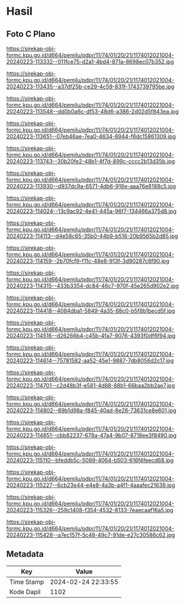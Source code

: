# Hasil

## Foto C Plano

https://sirekap-obj-formc.kpu.go.id/d664/pemilu/pdpr/11/74/01/20/21/1174012021004-20240223-113332--011fce75-d2a1-4bd4-871a-8698ec07b352.jpg

https://sirekap-obj-formc.kpu.go.id/d664/pemilu/pdpr/11/74/01/20/21/1174012021004-20240223-113435--a37df25b-ce29-4c59-831f-1743739795be.jpg

https://sirekap-obj-formc.kpu.go.id/d664/pemilu/pdpr/11/74/01/20/21/1174012021004-20240223-113548--dd0b0a6c-df53-48d6-a386-2d02d5f843ea.jpg

https://sirekap-obj-formc.kpu.go.id/d664/pemilu/pdpr/11/74/01/20/21/1174012021004-20240223-113651--07eb46ae-7ea0-4634-8944-f6dc15861309.jpg

https://sirekap-obj-formc.kpu.go.id/d664/pemilu/pdpr/11/74/01/20/21/1174012021004-20240223-113743--30b20fe2-48b1-4f7d-899c-cccc2b13d35b.jpg

https://sirekap-obj-formc.kpu.go.id/d664/pemilu/pdpr/11/74/01/20/21/1174012021004-20240223-113930--d937dc9a-6571-4db6-916e-aaa76e8188c5.jpg

https://sirekap-obj-formc.kpu.go.id/d664/pemilu/pdpr/11/74/01/20/21/1174012021004-20240223-114024--13c9ac92-4e41-445a-96f7-134466a375d8.jpg

https://sirekap-obj-formc.kpu.go.id/d664/pemilu/pdpr/11/74/01/20/21/1174012021004-20240223-114113--d4e58c65-35b0-44b9-b516-20b9565b2d85.jpg

https://sirekap-obj-formc.kpu.go.id/d664/pemilu/pdpr/11/74/01/20/21/1174012021004-20240223-114159--2b70fcf9-f11c-48e8-913f-3d90287c8f90.jpg

https://sirekap-obj-formc.kpu.go.id/d664/pemilu/pdpr/11/74/01/20/21/1174012021004-20240223-114315--433b3354-dc84-46c7-970f-45e265d902e2.jpg

https://sirekap-obj-formc.kpu.go.id/d664/pemilu/pdpr/11/74/01/20/21/1174012021004-20240223-114418--4084dba1-5849-4a35-88c0-b5f8b1becd5f.jpg

https://sirekap-obj-formc.kpu.go.id/d664/pemilu/pdpr/11/74/01/20/21/1174012021004-20240223-114516--d26266b4-c45b-4fa7-9076-4393f0df6f94.jpg

https://sirekap-obj-formc.kpu.go.id/d664/pemilu/pdpr/11/74/01/20/21/1174012021004-20240223-114614--75781582-aa52-45e1-9887-7db8056d2c17.jpg

https://sirekap-obj-formc.kpu.go.id/d664/pemilu/pdpr/11/74/01/20/21/1174012021004-20240223-114701--c2d48b3f-e581-4d88-88b1-66baa2bb2ae7.jpg

https://sirekap-obj-formc.kpu.go.id/d664/pemilu/pdpr/11/74/01/20/21/1174012021004-20240223-114802--89b1d98a-f845-40ad-8e26-73631ce8e601.jpg

https://sirekap-obj-formc.kpu.go.id/d664/pemilu/pdpr/11/74/01/20/21/1174012021004-20240223-114851--cbb82237-678a-47a4-9b07-8718ee3f8490.jpg

https://sirekap-obj-formc.kpu.go.id/d664/pemilu/pdpr/11/74/01/20/21/1174012021004-20240223-115110--bfeddb5c-5089-4064-b503-616f4feecd68.jpg

https://sirekap-obj-formc.kpu.go.id/d664/pemilu/pdpr/11/74/01/20/21/1174012021004-20240223-115227--6cb23e44-e4e8-4a3b-a4f1-4aaafec21639.jpg

https://sirekap-obj-formc.kpu.go.id/d664/pemilu/pdpr/11/74/01/20/21/1174012021004-20240223-115326--259c1408-f354-4532-8133-7eaecaaf16a5.jpg

https://sirekap-obj-formc.kpu.go.id/d664/pemilu/pdpr/11/74/01/20/21/1174012021004-20240223-115428--a7ec157f-5c48-49c7-91de-e27c30586c62.jpg


## Metadata

| Key        | Value               |
| ---------- | ------------------- |
| Time Stamp | 2024-02-24 22:33:55 |
| Kode Dapil | 1102                |




